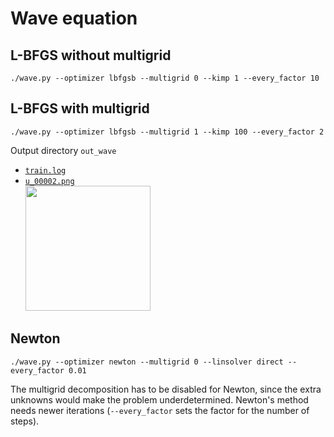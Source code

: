 # Wave equation

## L-BFGS without multigrid

```
./wave.py --optimizer lbfgsb --multigrid 0 --kimp 1 --every_factor 10
```

## L-BFGS with multigrid

```
./wave.py --optimizer lbfgsb --multigrid 1 --kimp 100 --every_factor 2
```

Output directory `out_wave`

* [`train.log`](https://cselab.github.io/odil/examples/out_wave/train.log)
* [`u_00002.png`](https://cselab.github.io/odil/examples/out_wave/u_00002.png)  
  <img src="https://cselab.github.io/odil/examples/out_wave/u_00002.png" height=200>

## Newton

```
./wave.py --optimizer newton --multigrid 0 --linsolver direct --every_factor 0.01
```

The multigrid decomposition has to be disabled for Newton, since the extra unknowns would make the problem underdetermined.
Newton's method needs newer iterations (`--every_factor` sets the factor for the number of steps).
